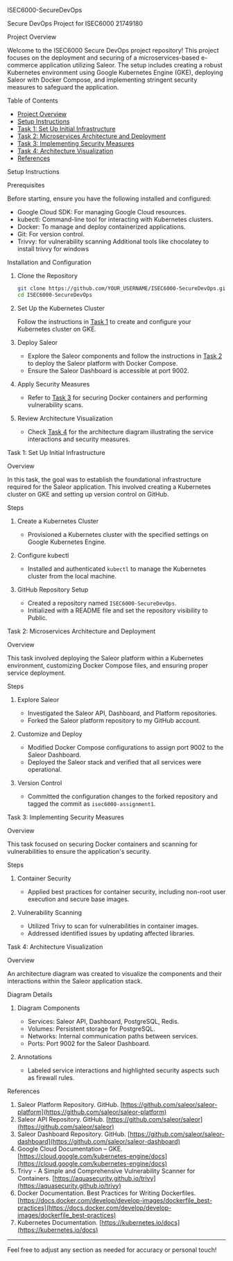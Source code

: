 ISEC6000-SecureDevOps

Secure DevOps Project for ISEC6000 21749180

 Project Overview

Welcome to the ISEC6000 Secure DevOps project repository! This project focuses on the deployment and securing of a microservices-based e-commerce application utilizing Saleor. The setup includes creating a robust Kubernetes environment using Google Kubernetes Engine (GKE), deploying Saleor with Docker Compose, and implementing stringent security measures to safeguard the application.

 Table of Contents

- [Project Overview](project-overview)
- [Setup Instructions](setup-instructions)
- [Task 1: Set Up Initial Infrastructure](task-1-set-up-initial-infrastructure)
- [Task 2: Microservices Architecture and Deployment](task-2-microservices-architecture-and-deployment)
- [Task 3: Implementing Security Measures](task-3-implementing-security-measures)
- [Task 4: Architecture Visualization](task-4-architecture-visualization)
- [References](references)

 Setup Instructions

 Prerequisites

Before starting, ensure you have the following installed and configured:
- Google Cloud SDK: For managing Google Cloud resources.
- kubectl: Command-line tool for interacting with Kubernetes clusters.
- Docker: To manage and deploy containerized applications.
- Git: For version control.
- Trivvy: for vulnerability scanning
  Additional tools like chocolatey to install trivvy for windows

 Installation and Configuration

1. Clone the Repository

   ```bash
   git clone https://github.com/YOUR_USERNAME/ISEC6000-SecureDevOps.git
   cd ISEC6000-SecureDevOps
   ```

2. Set Up the Kubernetes Cluster

   Follow the instructions in [Task 1](task-1-set-up-initial-infrastructure) to create and configure your Kubernetes cluster on GKE.

3. Deploy Saleor

   - Explore the Saleor components and follow the instructions in [Task 2](task-2-microservices-architecture-and-deployment) to deploy the Saleor platform with Docker Compose.
   - Ensure the Saleor Dashboard is accessible at port 9002.

4. Apply Security Measures

   - Refer to [Task 3](task-3-implementing-security-measures) for securing Docker containers and performing vulnerability scans.

5. Review Architecture Visualization

   - Check [Task 4](task-4-architecture-visualization) for the architecture diagram illustrating the service interactions and security measures.

 Task 1: Set Up Initial Infrastructure

 Overview

In this task, the goal was to establish the foundational infrastructure required for the Saleor application. This involved creating a Kubernetes cluster on GKE and setting up version control on GitHub.

 Steps

1. Create a Kubernetes Cluster
   - Provisioned a Kubernetes cluster with the specified settings on Google Kubernetes Engine.

2. Configure kubectl
   - Installed and authenticated `kubectl` to manage the Kubernetes cluster from the local machine.

3. GitHub Repository Setup
   - Created a repository named `ISEC6000-SecureDevOps`.
   - Initialized with a README file and set the repository visibility to Public.

 Task 2: Microservices Architecture and Deployment

 Overview

This task involved deploying the Saleor platform within a Kubernetes environment, customizing Docker Compose files, and ensuring proper service deployment.

 Steps

1. Explore Saleor
   - Investigated the Saleor API, Dashboard, and Platform repositories.
   - Forked the Saleor platform repository to my GitHub account.

2. Customize and Deploy
   - Modified Docker Compose configurations to assign port 9002 to the Saleor Dashboard.
   - Deployed the Saleor stack and verified that all services were operational.

3. Version Control
   - Committed the configuration changes to the forked repository and tagged the commit as `isec6000-assignment1`.


 Task 3: Implementing Security Measures

 Overview

This task focused on securing Docker containers and scanning for vulnerabilities to ensure the application's security.

 Steps

1. Container Security
   - Applied best practices for container security, including non-root user execution and secure base images.

2. Vulnerability Scanning
   - Utilized Trivy to scan for vulnerabilities in container images.
   - Addressed identified issues by updating affected libraries.

 Task 4: Architecture Visualization

 Overview

An architecture diagram was created to visualize the components and their interactions within the Saleor application stack.

 Diagram Details

1. Diagram Components
   - Services: Saleor API, Dashboard, PostgreSQL, Redis.
   - Volumes: Persistent storage for PostgreSQL.
   - Networks: Internal communication paths between services.
   - Ports: Port 9002 for the Saleor Dashboard.

2. Annotations
   - Labeled service interactions and highlighted security aspects such as firewall rules.


 References

1. Saleor Platform Repository. GitHub. [https://github.com/saleor/saleor-platform](https://github.com/saleor/saleor-platform)
2. Saleor API Repository. GitHub. [https://github.com/saleor/saleor](https://github.com/saleor/saleor)
3. Saleor Dashboard Repository. GitHub. [https://github.com/saleor/saleor-dashboard](https://github.com/saleor/saleor-dashboard)
4. Google Cloud Documentation – GKE. [https://cloud.google.com/kubernetes-engine/docs](https://cloud.google.com/kubernetes-engine/docs)
5. Trivy - A Simple and Comprehensive Vulnerability Scanner for Containers. [https://aquasecurity.github.io/trivy](https://aquasecurity.github.io/trivy)
6. Docker Documentation. Best Practices for Writing Dockerfiles. [https://docs.docker.com/develop/develop-images/dockerfile_best-practices](https://docs.docker.com/develop/develop-images/dockerfile_best-practices)
7. Kubernetes Documentation. [https://kubernetes.io/docs](https://kubernetes.io/docs)

---

Feel free to adjust any section as needed for accuracy or personal touch!
